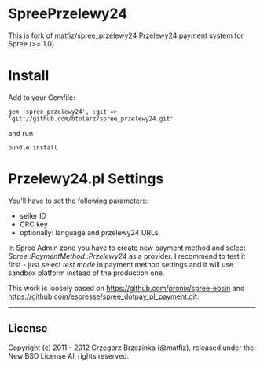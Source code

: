 SpreePrzelewy24
====================

This is fork of matfiz/spree_przelewy24
Przelewy24 payment system for Spree (>= 1.0)

Install
=======

Add to your Gemfile:

    gem 'spree_przelewy24', :git => 'git://github.com/btolarz/spree_przelewy24.git'

and run

    bundle install

Przelewy24.pl Settings
========

You'll have to set the following parameters:
  * seller ID
  * CRC key
  * optionally: language and przelewy24 URLs

In Spree Admin zone you have to create new payment method and select *Spree::PaymentMethod::Przelewy24* as a provider.
I recommend to test it first - just select *test mode* in payment method settings and it will use sandbox platform instead of the production one.

This work is loosely based on https://github.com/pronix/spree-ebsin and https://github.com/espresse/spree_dotpay_pl_payment.git.

------------------------------------------------------------------------------
License
------------------------------------------------------------------------------

Copyright (c) 2011 - 2012 Grzegorz Brzezinka (@matfiz), released under the New BSD License All rights reserved.
